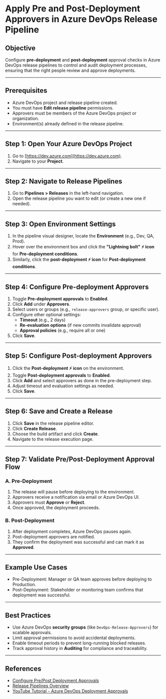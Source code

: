 # Apply Pre and Post-Deployment Approvers in Azure DevOps Release Pipeline

## Objective
Configure **pre-deployment** and **post-deployment** approval checks in Azure DevOps release pipelines to control and audit deployment processes, ensuring that the right people review and approve deployments.

---

## Prerequisites
- Azure DevOps project and release pipeline created.
- You must have **Edit release pipeline** permissions.
- Approvers must be members of the Azure DevOps project or organization.
- Environment(s) already defined in the release pipeline.

---

## Step 1: Open Your Azure DevOps Project
1. Go to [https://dev.azure.com](https://dev.azure.com).
2. Navigate to your **Project**.

---

## Step 2: Navigate to Release Pipelines
1. Go to **Pipelines > Releases** in the left-hand navigation.
2. Open the release pipeline you want to edit (or create a new one if needed).

---

## Step 3: Open Environment Settings
1. In the pipeline visual designer, locate the **Environment** (e.g., Dev, QA, Prod).
2. Hover over the environment box and click the **"Lightning bolt" ⚡ icon** for **Pre-deployment conditions**.
3. Similarly, click the **post-deployment ⚡ icon** for **Post-deployment conditions**.

---

## Step 4: Configure Pre-deployment Approvers
1. Toggle **Pre-deployment approvals** to **Enabled**.
2. Click **Add** under **Approvers**.
3. Select users or groups (e.g., `release-approvers` group, or specific user).
4. Configure other optional settings:
   - **Timeout** (e.g., 2 days)
   - **Re-evaluation options** (if new commits invalidate approval)
   - **Approval policies** (e.g., require all or one)
5. Click **Save**.

---

## Step 5: Configure Post-deployment Approvers
1. Click the **Post-deployment ⚡ icon** on the environment.
2. Toggle **Post-deployment approvals** to **Enabled**.
3. Click **Add** and select approvers as done in the pre-deployment step.
4. Adjust timeout and evaluation settings as needed.
5. Click **Save**.

---

## Step 6: Save and Create a Release
1. Click **Save** in the release pipeline editor.
2. Click **Create Release**.
3. Choose the build artifact and click **Create**.
4. Navigate to the release execution page.

---

## Step 7: Validate Pre/Post-Deployment Approval Flow

### A. Pre-Deployment
1. The release will pause before deploying to the environment.
2. Approvers receive a notification via email or Azure DevOps UI.
3. Approvers must **Approve** or **Reject**.
4. Once approved, the deployment proceeds.

### B. Post-Deployment
1. After deployment completes, Azure DevOps pauses again.
2. Post-deployment approvers are notified.
3. They confirm the deployment was successful and can mark it as **Approved**.

---

## Example Use Cases
- Pre-Deployment: Manager or QA team approves before deploying to Production.
- Post-Deployment: Stakeholder or monitoring team confirms that deployment was successful.

---

## Best Practices
- Use Azure DevOps **security groups** (like `DevOps-Release-Approvers`) for scalable approvals.
- Limit approval permissions to avoid accidental deployments.
- Enable timeout periods to prevent long-running blocked releases.
- Track approval history in **Auditing** for compliance and traceability.

---

## References
- [Configure Pre/Post Deployment Approvals](https://learn.microsoft.com/en-us/azure/devops/pipelines/release/approvals/?view=azure-devops&tabs=yaml)
- [Release Pipelines Overview](https://learn.microsoft.com/en-us/azure/devops/pipelines/release/)
- [YouTube Tutorial - Azure DevOps Deployment Approvals](https://www.youtube.com/watch?v=Cu7zx9u1sOE&pp=ygUXYXp1cmUgZGV2b3BzIHRlc3QgcGxhbnM%3D)
